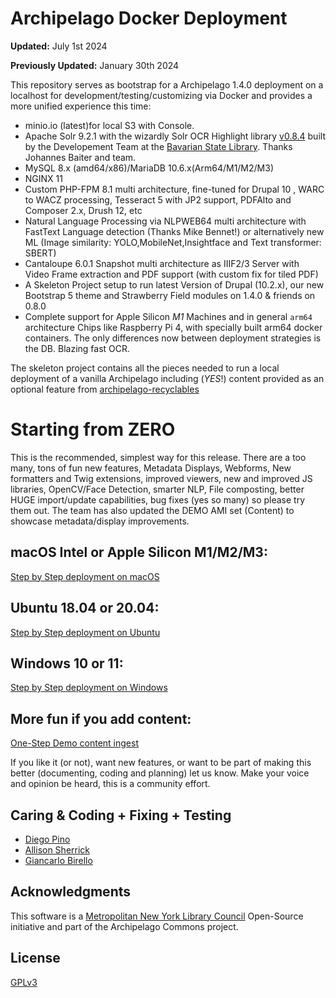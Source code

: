<!--documentation
---
title: "Archipelago-deployment for Drupal 10"
tags:
  - Archipelago-deployment
  - Drupal 10
  - Docker
---
documentation-->

# Archipelago Docker Deployment

**Updated:** July 1st 2024

**Previously Updated:** January 30th 2024

This repository serves as bootstrap for a Archipelago 1.4.0 deployment on a localhost for development/testing/customizing via Docker and provides a more unified experience this time:

- minio.io (latest)for local S3 with Console.
- Apache Solr 9.2.1 with the wizardly Solr OCR Highlight library [v0.8.4](https://github.com/dbmdz/solr-ocrhighlighting/releases/tag/wip) built by the Developement Team at the [Bavarian State Library](https://github.com/dbmdz). Thanks Johannes Baiter and team.
- MySQL 8.x (amd64/x86)/MariaDB 10.6.x(Arm64/M1/M2/M3)
- NGINX 11
- Custom PHP-FPM 8.1 multi architecture, fine-tuned for Drupal 10 , WARC to WACZ processing, Tesseract 5 with JP2 support, PDFAlto and Composer 2.x, Drush 12, etc
- Natural Language Processing via NLPWEB64 multi architecture with FastText Language detection (Thanks Mike Bennet!) or alternatively new ML (Image similarity: YOLO,MobileNet,Insightface and Text transformer: SBERT)
- Cantaloupe 6.0.1 Snapshot multi architecture as IIIF2/3 Server with Video Frame extraction and PDF support (with custom fix for tiled PDF)
- A Skeleton Project setup to run latest Version of Drupal (10.2.x), our new Bootstrap 5 theme and Strawberry Field modules on 1.4.0 & friends on 0.8.0
- Complete support for Apple Silicon *M1* Machines and in general `arm64` architecture Chips like Raspberry Pi 4, with specially built arm64 docker containers. The only differences now between deployment strategies is the DB. Blazing fast OCR.

The skeleton project contains all the pieces needed to run a local deployment of a vanilla Archipelago including (*YES*!) content provided as an optional feature from [archipelago-recyclables](https://github.com/esmero/archipelago-recyclables)

# Starting from ZERO

This is the recommended, simplest way for this release. There are a too many, tons of fun new features, Metadata Displays, Webforms, New formatters and Twig extensions, improved viewers, new and improved JS libraries, OpenCV/Face Detection, smarter NLP, File composting, better HUGE import/update capabilities, bug fixes (yes so many) so please try them out. The team has also updated the DEMO AMI set (Content) to showcase metadata/display improvements.

## macOS Intel or Apple Silicon M1/M2/M3:

[Step by Step deployment on macOS](docs/osx.md)

## Ubuntu 18.04 or 20.04:

[Step by Step deployment on Ubuntu](docs/ubuntu.md)

## Windows 10 or 11:

[Step by Step deployment on Windows](docs/windows.md)

## More fun if you add content:

[One-Step Demo content ingest](docs/democontent.md)

If you like it (or not), want new features, or want to be part of making this better (documenting, coding and planning) let us know. Make your voice and opinion be heard, this is a community effort.

## Caring & Coding + Fixing + Testing

* [Diego Pino](https://github.com/DiegoPino)
* [Allison Sherrick](https://github.com/alliomeria)
* [Giancarlo Birello](https://github.com/giancarlobi)

## Acknowledgments

This software is a [Metropolitan New York Library Council](https://metro.org) Open-Source initiative and part of the Archipelago Commons project.

## License

[GPLv3](http://www.gnu.org/licenses/gpl-3.0.txt)
